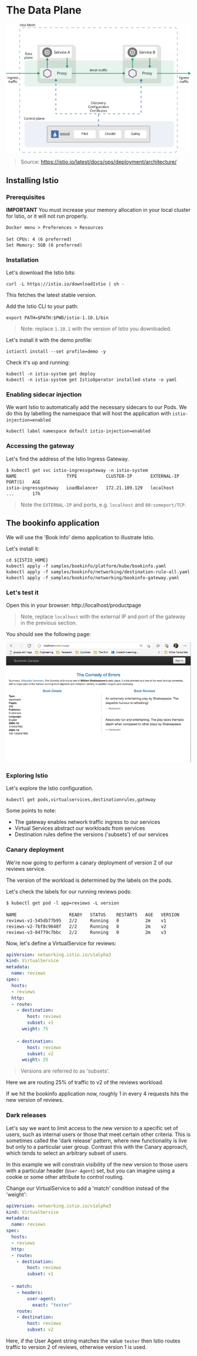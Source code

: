 # The Data Plane

![Istio architecture](img/istio-arch.svg)

> Source: https://istio.io/latest/docs/ops/deployment/architecture/

## Installing Istio

### Prerequisites

**IMPORTANT** You must increase your memory allocation in your local cluster for Istio, or it will not run properly.

	Docker menu > Preferences > Resources
	
	Set CPUs: 4 (6 preferred)
	Set Memory: 5GB (6 preferred)

### Installation

Let's download the Istio bits:

	curl -L https://istio.io/downloadIstio | sh -

This fetches the latest stable version.

Add the Istio CLI to your path:

    export PATH=$PATH:$PWD/istio-1.10.1/bin

> Note: replace `1.10.1` with the version of Istio you downloaded.

Let's install it with the demo profile:

	istioctl install --set profile=demo -y

Check it's up and running:

	kubectl -n istio-system get deploy
	kubectl -n istio-system get IstioOperator installed-state -o yaml

### Enabling sidecar injection

We want Istio to automatically add the necessary sidecars to our Pods. We do this by labelling the namespace that will host the application with `istio-injection=enabled`

    kubectl label namespace default istio-injection=enabled

### Accessing the gateway

Let's find the address of the Istio Ingress Gateway.

```
$ kubectl get svc istio-ingressgateway -n istio-system
NAME                   TYPE           CLUSTER-IP       EXTERNAL-IP   PORT(S)   AGE
istio-ingressgateway   LoadBalancer   172.21.109.129   localhost     ...       17h
```

> Note the `EXTERNAL-IP` and ports, e.g. `localhost` and `80:someport/TCP`.

## The bookinfo application

We will use the 'Book Info' demo application to illustrate Istio.

Let's install it:

```
cd ${ISTIO_HOME}
kubectl apply -f samples/bookinfo/platform/kube/bookinfo.yaml
kubectl apply -f samples/bookinfo/networking/destination-rule-all.yaml
kubectl apply -f samples/bookinfo/networking/bookinfo-gateway.yaml
```

### Let's test it

Open this in your browser: http://localhost/productpage

> Note, replace `localhost` with the external IP and port of the gateway in the previous section.

You should see the following page:

![Bookinfo application](img/bookinfo-product.png)

### Exploring Istio

Let's explore the Istio configuration.

    kubectl get pods,virtualservices,destinationrules,gateway

Some points to note:

* The gateway enables network traffic ingress to our services
* Virtual Services abstract our workloads from services
* Destination rules define the versions ('subsets') of our services

### Canary deployment

We're now going to perform a canary deployment of version 2 of our reviews service.

The version of the workload is determined by the labels on the pods.

Let's check the labels for our running reviews pods:

```
$ kubectl get pod -l app=reviews -L version

NAME                    READY   STATUS    RESTARTS   AGE   VERSION
reviews-v1-545db77b95   2/2     Running   0          2m    v1
reviews-v2-7bf8c9648f   2/2     Running   0          2m    v2
reviews-v3-84779c7bbc   2/2     Running   0          2m    v3

```

Now, let's define a VirtualService for reviews:

```yaml
apiVersion: networking.istio.io/v1alpha3
kind: VirtualService
metadata:
  name: reviews
spec:
  hosts:
  - reviews
  http:
  - route:
    - destination:
        host: reviews
        subset: v1
      weight: 75

    - destination:
        host: reviews
        subset: v2
      weight: 25
```

> Versions are referred to as 'subsets'.

Here we are routing 25% of traffic to v2 of the reviews workload.

If we hit the bookinfo application now, roughly 1 in every 4 requests hits the new version of reviews.

### Dark releases

Let's say we want to limit access to the new version to a specific set of users, such as internal users or those that meet certain other criteria. This is sometimes called the 'dark release' pattern, where new functionality is live but only to a particular user group. Contrast this with the Canary approach, which tends to select an arbitrary subset of users.

In this example we will constrain visibility of the new version to those users with a particular header (`User-Agent`) set, but you can imagine using a cookie or some other attribute to control routing.

Change our VirtualService to add a 'match' condition instead of the 'weight':

```yaml
apiVersion: networking.istio.io/v1alpha3
kind: VirtualService
metadata:
  name: reviews
spec:
  hosts:
  - reviews
  http:
  - route:
    - destination:
        host: reviews
        subset: v1

  - match:
    - headers:
        user-agent:
          exact: "tester"
    route:
    - destination:
        host: reviews
        subset: v2
```

Here, if the User Agent string matches the value `tester` then Istio routes traffic to version 2 of reviews, otherwise version 1 is used.
